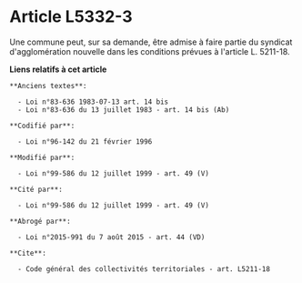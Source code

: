 # Article L5332-3

Une commune peut, sur sa demande, être admise à faire partie du syndicat d'agglomération nouvelle dans les conditions prévues
à l'article L. 5211-18.

**Liens relatifs à cet article**

	**Anciens textes**:

	  - Loi n°83-636 1983-07-13 art. 14 bis
	  - Loi n°83-636 du 13 juillet 1983 - art. 14 bis (Ab)

	**Codifié par**:

	  - Loi n°96-142 du 21 février 1996

	**Modifié par**:

	  - Loi n°99-586 du 12 juillet 1999 - art. 49 (V)

	**Cité par**:

	  - Loi n°99-586 du 12 juillet 1999 - art. 49 (V)

	**Abrogé par**:

	  - Loi n°2015-991 du 7 août 2015 - art. 44 (VD)

	**Cite**:

	  - Code général des collectivités territoriales - art. L5211-18
